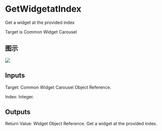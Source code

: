 # GetWidgetatIndex

Get a widget at the provided index

Target is Common Widget Carousel

## 图示

![]($-20221218-18152048.png)

## Inputs

Target: Common Widget Carousel Object Reference.

Index: Integer.  

## Outputs

Return Value: Widget Object Reference. Get a widget at the provided index.

